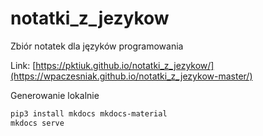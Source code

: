 # notatki_z_jezykow
Zbiór notatek dla języków programowania

Link:
[https://pktiuk.github.io/notatki_z_jezykow/](https://wpaczesniak.github.io/notatki_z_jezykow-master/)


Generowanie lokalnie

```bash
pip3 install mkdocs mkdocs-material
mkdocs serve
```
